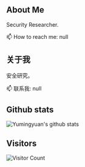 ## About Me
Security Researcher.

📫 How to reach me: null

## 关于我
安全研究。

📫 联系我: null

## Github stats

![Yumingyuan's github stats](https://github-readme-stats.vercel.app/api?username=Yumingyuan&count_private=true&show_icons=true&theme=vue)

## Visitors
![Visitor Count](https://profile-counter.glitch.me/Yumingyuan/count.svg)
